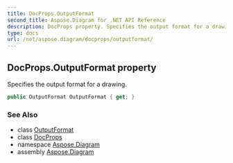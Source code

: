```yaml
---
title: DocProps.OutputFormat
second_title: Aspose.Diagram for .NET API Reference
description: DocProps property. Specifies the output format for a drawing
type: docs
url: /net/aspose.diagram/docprops/outputformat/
---
```

## DocProps.OutputFormat property

Specifies the output format for a drawing.

```csharp
public OutputFormat OutputFormat { get; }
```

### See Also

* class [OutputFormat](../../outputformat/)
* class [DocProps](../)
* namespace [Aspose.Diagram](../../docprops/)
* assembly [Aspose.Diagram](../../../)


